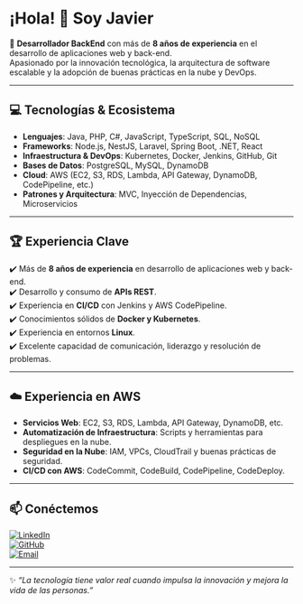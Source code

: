 # ¡Hola! 👋 Soy Javier

🚀 **Desarrollador BackEnd** con más de **8 años de experiencia** en el desarrollo de aplicaciones web y back-end.  
Apasionado por la innovación tecnológica, la arquitectura de software escalable y la adopción de buenas prácticas en la nube y DevOps.  

---

## 💻 Tecnologías & Ecosistema

- **Lenguajes**: Java, PHP, C#, JavaScript, TypeScript, SQL, NoSQL  
- **Frameworks**: Node.js, NestJS, Laravel, Spring Boot, .NET, React  
- **Infraestructura & DevOps**: Kubernetes, Docker, Jenkins, GitHub, Git  
- **Bases de Datos**: PostgreSQL, MySQL, DynamoDB  
- **Cloud**: AWS (EC2, S3, RDS, Lambda, API Gateway, DynamoDB, CodePipeline, etc.)  
- **Patrones y Arquitectura**: MVC, Inyección de Dependencias, Microservicios  

---

## 🏆 Experiencia Clave

✔️ Más de **8 años de experiencia** en desarrollo de aplicaciones web y back-end.  
✔️ Desarrollo y consumo de **APIs REST**.  
✔️ Experiencia en **CI/CD** con Jenkins y AWS CodePipeline.  
✔️ Conocimientos sólidos de **Docker y Kubernetes**.  
✔️ Experiencia en entornos **Linux**.  
✔️ Excelente capacidad de comunicación, liderazgo y resolución de problemas.  

---

## ☁️ Experiencia en AWS

- **Servicios Web**: EC2, S3, RDS, Lambda, API Gateway, DynamoDB, etc.  
- **Automatización de Infraestructura**: Scripts y herramientas para despliegues en la nube.  
- **Seguridad en la Nube**: IAM, VPCs, CloudTrail y buenas prácticas de seguridad.  
- **CI/CD con AWS**: CodeCommit, CodeBuild, CodePipeline, CodeDeploy.  

---

## 📫 Conéctemos

[![LinkedIn](https://img.shields.io/badge/LinkedIn-Javier%20Sanchez-blue?style=for-the-badge&logo=linkedin)](https://www.linkedin.com/in/ing-javier-sanchez/)  
[![GitHub](https://img.shields.io/badge/GitHub-JavieSanchezB-black?style=for-the-badge&logo=github)](https://github.com/JavieSanchezB)  
[![Email](https://img.shields.io/badge/Email-ing.javier.sanchez.b@gmail.com-red?style=for-the-badge&logo=gmail)](mailto:ing.javier.sanchez.b@gmail.com)  

---

✨ *“La tecnología tiene valor real cuando impulsa la innovación y mejora la vida de las personas.”*  
